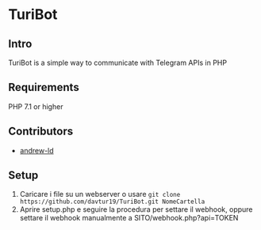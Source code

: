 # TuriBot
## Intro
TuriBot is a simple way to communicate with Telegram APIs in PHP
## Requirements
PHP 7.1 or higher
## Contributors
- [andrew-ld](https://github.com/andrew-ld)
## Setup
1. Caricare i file su un webserver o usare `git clone https://github.com/davtur19/TuriBot.git NomeCartella`
1. Aprire setup.php e seguire la procedura per settare il webhook, oppure settare il webhook manualmente a SITO/webhook.php?api=TOKEN
